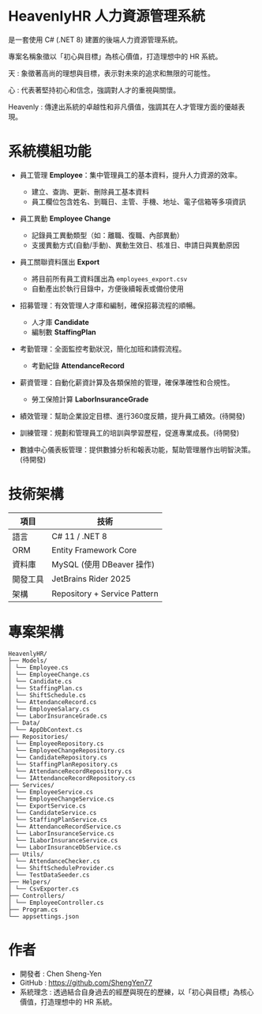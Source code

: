 # HeavenlyHR 人力資源管理系統

是一套使用 C# (.NET 8) 建置的後端人力資源管理系統。

專案名稱象徵以「初心與目標」為核心價值，打造理想中的 HR 系統。

天 : 象徵著高尚的理想與目標，表示對未來的追求和無限的可能性。

心 : 代表著堅持初心和信念，強調對人才的重視與關懷。

Heavenly : 傳達出系統的卓越性和非凡價值，強調其在人才管理方面的優越表現。

# 系統模組功能

- 員工管理 **Employee**：集中管理員工的基本資料，提升人力資源的效率。
  - 建立、查詢、更新、刪除員工基本資料
  - 員工欄位包含姓名、到職日、主管、手機、地址、電子信箱等多項資訊
- 員工異動 **Employee Change**
  - 記錄員工異動類型（如：離職、復職、內部異動）
  - 支援異動方式(自動/手動)、異動生效日、核准日、申請日與異動原因
- 員工關聯資料匯出 **Export**
  - 將目前所有員工資料匯出為 `employees_export.csv`
  - 自動產出於執行目錄中，方便後續報表或備份使用
- 招募管理：有效管理人才庫和編制，確保招募流程的順暢。
  - 人才庫 **Candidate**
  - 編制數 **StaffingPlan**
- 考勤管理：全面監控考勤狀況，簡化加班和請假流程。
  - 考勤紀錄 **AttendanceRecord**
- 薪資管理：自動化薪資計算及各類保險的管理，確保準確性和合規性。
  - 勞工保險計算 **LaborInsuranceGrade**
- 績效管理：幫助企業設定目標、進行360度反饋，提升員工績效。(待開發)

- 訓練管理：規劃和管理員工的培訓與學習歷程，促進專業成長。(待開發)

- 數據中心儀表板管理：提供數據分析和報表功能，幫助管理層作出明智決策。(待開發)

# 技術架構
| 項目 | 技術 |
|------|------|
| 語言 | C# 11 / .NET 8 |
| ORM | Entity Framework Core |
| 資料庫 | MySQL (使用 DBeaver 操作) |
| 開發工具 | JetBrains Rider 2025 |
| 架構 | Repository + Service Pattern |

# 專案架構
```
HeavenlyHR/
├── Models/
│ └── Employee.cs
│ └── EmployeeChange.cs
│ └── Candidate.cs
│ └── StaffingPlan.cs
│ └── ShiftSchedule.cs
│ └── AttendanceRecord.cs
│ └── EmployeeSalary.cs
│ └── LaborInsuranceGrade.cs
├── Data/
│ └── AppDbContext.cs
├── Repositories/
│ └── EmployeeRepository.cs
│ └── EmployeeChangeRepository.cs
│ └── CandidateRepository.cs
│ └── StaffingPlanRepository.cs
│ └── AttendanceRecordRepository.cs
│ └── IAttendanceRecordRepository.cs
├── Services/
│ └── EmployeeService.cs
│ └── EmployeeChangeService.cs
│ └── ExportService.cs
│ └── CandidateService.cs
│ └── StaffingPlanService.cs
│ └── AttendanceRecordService.cs
│ └── LaborInsuranceService.cs
│ └── ILaborInsuranceService.cs
│ └── LaborInsuranceDbService.cs
├── Utils/
│ └── AttendanceChecker.cs
│ └── ShiftScheduleProvider.cs
│ └── TestDataSeeder.cs
├── Helpers/
│ └── CsvExporter.cs
├── Controllers/
│ └── EmployeeController.cs
├── Program.cs
└── appsettings.json
```

# 作者
- 開發者 : Chen Sheng-Yen
- GitHub : https://github.com/ShengYen77
- 系統理念 : 透過結合自身過去的經歷與現在的歷練，以「初心與目標」為核心價值，打造理想中的 HR 系統。

